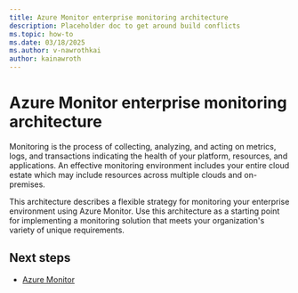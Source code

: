 ```yaml
---
title: Azure Monitor enterprise monitoring architecture
description: Placeholder doc to get around build conflicts
ms.topic: how-to
ms.date: 03/18/2025
ms.author: v-nawrothkai
author: kainawroth
---
```


# Azure Monitor enterprise monitoring architecture

Monitoring is the process of collecting, analyzing, and acting on metrics, logs, and transactions indicating the health of your platform, resources, and applications. An effective monitoring environment includes your entire cloud estate which may include resources across multiple clouds and on-premises.

This architecture describes a flexible strategy for monitoring your enterprise environment using Azure Monitor. Use this architecture as a starting point for implementing a monitoring solution that meets your organization's variety of unique requirements.

## Next steps

* [Azure Monitor](fundamentals/overview.md)
